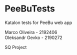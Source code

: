 # PeeBuTests
Katalon tests for PeeBu web app 

Marco Oliveira - 2192406</br>  Oleksandr Gevko - 2190272

SQ Project 
